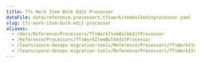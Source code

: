 ```yaml
---
title: Tfs Work Item Bulk Edit Processor
dataFile: data/reference.processors.tfsworkitembulkeditprocessor.yaml
slug: tfs-work-item-bulk-edit-processor
aliases:
  - /docs/Reference/Processors/TfsWorkItemBulkEditProcessor
  - /Reference/Processors/TfsWorkItemBulkEditProcessor
  - /learn/azure-devops-migration-tools/Reference/Processors/TfsWorkItemBulkEditProcessor
  - /learn/azure-devops-migration-tools/Reference/Processors/TfsWorkItemBulkEditProcessor/index.md
---
```

